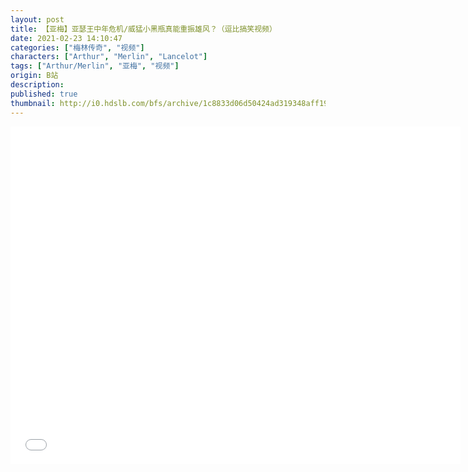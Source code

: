 ```yaml
---
layout: post
title: 【亚梅】亚瑟王中年危机/威猛小黑瓶真能重振雄风？（逗比搞笑视频）
date: 2021-02-23 14:10:47
categories: ["梅林传奇", "视频"]
characters: ["Arthur", "Merlin", "Lancelot"]
tags: ["Arthur/Merlin", "亚梅", "视频"]
origin: B站
description: 
published: true
thumbnail: http://i0.hdslb.com/bfs/archive/1c8833d06d50424ad319348aff19fbba5d0f6f79.jpg
---
```


<iframe width="720" height="540" src="//player.bilibili.com/player.html?aid=204294636&bvid=BV1Dh411r72c&cid=301928070&page=1" scrolling="no" border="0" frameborder="no" framespacing="0" allow="accelerometer; autoplay;" allowfullscreen="true"> </iframe>
